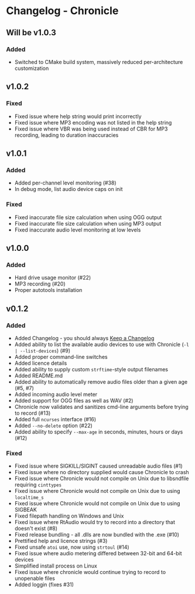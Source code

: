 
# Changelog - Chronicle

## Will be v1.0.3
### Added
* Switched to CMake build system, massively reduced per-architecture customization

## v1.0.2
### Fixed
* Fixed issue where help string would print incorrectly
* Fixed issue where MP3 encoding was not listed in the help string
* Fixed issue where VBR was being used instead of CBR for MP3 recording, leading to duration inaccuracies

## v1.0.1
### Added
* Added per-channel level monitoring (#38)
* In debug mode, list audio device caps on init

### Fixed
* Fixed inaccurate file size calculation when using OGG output
* Fixed inaccurate file size calculation when using MP3 output
* Fixed inaccurate audio level monitoring at low levels

## v1.0.0
### Added
* Hard drive usage monitor (#22)
* MP3 recording (#20)
* Proper autotools installation

## v0.1.2
### Added
* Added Changelog - you should always [Keep a Changelog](http:////keepachangelog.com)
* Added ability to list the available audio devices to use with Chronicle (`-l | --list-devices`) (#9)
* Added proper command-line switches
* Added licence details
* Added ability to supply custom `strftime`-style output filenames
* Added README.md
* Added ability to automatically remove audio files older than a given age (#5, #7)
* Added incoming audio level meter
* Added support for OGG files as well as WAV (#2)
* Chronicle now validates and sanitizes cmd-line arguments before trying to record (#13)
* Added full `ncurses` interface (#16)
* Added `--no-delete` option (#22)
* Added ability to specify `--max-age` in seconds, minutes, hours or days (#12)

### Fixed
* Fixed issue where SIGKILL/SIGINT caused unreadable audio files (#1)
* Fixed issue where no directory supplied would cause Chronicle to crash
* Fixed issue where Chronicle would not compile on Unix due to libsndfile requiring `cinttypes`
* Fixed issue where Chronicle would not compile on Unix due to using `localtime_s`
* Fixed issue where Chronicle would not compile on Unix due to using SIGBEAK
* Fixed filepath handling on Windows and Unix
* Fixed issue where RtAudio would try to record into a directory that doesn't exist (#8)
* Fixed release bundling - all .dlls are now bundled with the .exe (#10)
* Prettified help and licence strings (#3)
* Fixed unsafe `atoi` use, now using `strtoul` (#14)
* Fixed issue where audio metering differed between 32-bit and 64-bit devices
* Simplified install process on Linux
* Fixed issue where chronicle would continue trying to record to unopenable files
* Added loggin (fixes #31)